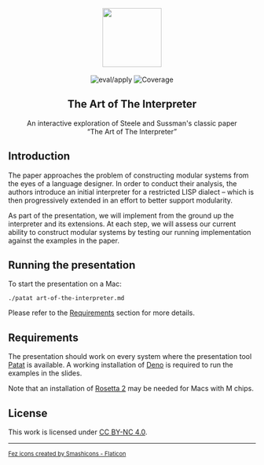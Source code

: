 <div align="center">
  <img src="https://www.dropbox.com/scl/fi/lw11e00um1nqjyqvksprt/fez.png?rlkey=w6rmop902ly0285j9v7yvsod0&raw=1" width="120"/>
</div>
<br>
<div align="center">
	<img alt="eval/apply" src="https://img.shields.io/badge/eval%2Fapply-approved-yellow"/>
	<img alt="Coverage" src="https://img.shields.io/badge/code%20is%20data-data%20is%20code-yellow"/>
</div>
<div align="center">
	<h2>The Art of The Interpreter</h2>
	<p> An interactive exploration of Steele and Sussman's classic paper <br>“The Art of The Interpreter”
</div>

## Introduction

The paper approaches the problem of constructing modular systems from the eyes of a language designer. In order to conduct their
analysis, the authors introduce an initial interpreter for a restricted LISP dialect – which is then progressively extended in an
effort to better support modularity.

As part of the presentation, we will implement from the ground up the interpreter and its extensions. At each step, we will assess our current ability to construct modular systems by testing our running implementation against the examples in the paper.

## Running the presentation

To start the presentation on a Mac:

```
./patat art-of-the-interpreter.md
```

Please refer to the [Requirements](#requirements) section for more details.

## Requirements

The presentation should work on every system where the presentation tool [Patat](https://github.com/jaspervdj/patat) is available. A working installation of [Deno](https://deno.com/) is required to run the examples in the slides.

Note that an installation of [Rosetta 2](https://support.apple.com/en-us/HT211861) may be needed for Macs with M chips.

## License

This work is licensed under <a href="http://creativecommons.org/licenses/by-nc/4.0/?ref=chooser-v1" target="_blank" rel="license noopener noreferrer">CC BY-NC 4.0</a>.

<hr/>
<sub>
<a href="https://www.flaticon.com/free-icons/fez" title="fez icons">Fez icons created by Smashicons - Flaticon</a>
</sub>